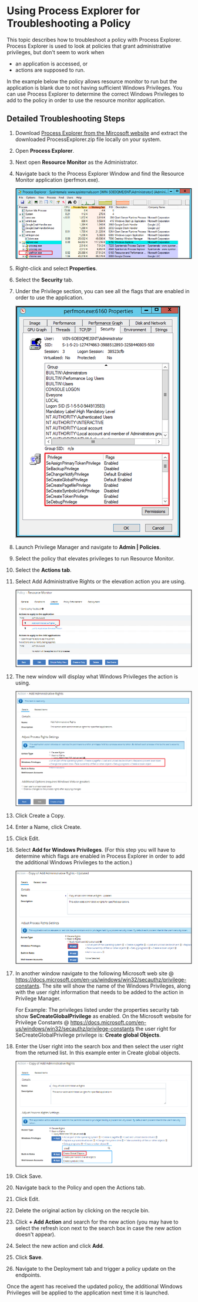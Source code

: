[title]: # (Using Process Explorer)
[tags]: # (troubleshooting)
[priority]: # (3)
# Using Process Explorer for Troubleshooting a Policy

This topic describes how to troubleshoot a policy with Process Explorer. Process Explorer is used to look at policies that grant administrative privileges, but don't seem to work when

* an application is accessed, or
* actions are supposed to run.

In the example below the policy allows resource monitor to run but the application is blank due to not having sufficient Windows Privileges. You can use Process Explorer to determine the correct Windows Privileges to add to the policy in order to use the resource monitor application.

## Detailed Troubleshooting Steps

1. Download [Process Explorer from the Mircosoft website](https://docs.microsoft.com/en-us/sysinternals/downloads/process-explorer) and extract the downloaded ProcessExplorer.zip file locally on your system.
1. Open __Process Explorer__.
1. Next open __Resource Monitor__ as the Administrator. 
1. Navigate back to the Process Explorer Window and find the Resource Monitor application (perfmon.exe).

   ![Locate Resource Monitor in the Process Explorer application](images/process-ex/proc-ex-1.png)
1. Right-click and select __Properties__.
1. Select the __Security__ tab.
1. Under the Privilege section, you can see all the flags that are enabled in order to use the application.

   ![Privilege list under properties](images/process-ex/proc-ex-2.png)
1. Launch Privilege Manager and navigate to __Admin | Policies__.
1. Select the policy that elevates privileges to run Resource Monitor.
1. Select the __Actions tab__.
1. Select Add Administrative Rights or the elevation action you are using.

   ![Elevate Resource Monitor policy adding actions](images/process-ex/proc-ex-3.png)
1. The new window will display what Windows Privileges the action is using.

   ![Privileges used by the policy](images/process-ex/proc-ex-4.png)
1. Click Create a Copy.
1. Enter a Name, click Create.
1. Click Edit.
1. Select __Add for Windows Privileges__. (For this step you will have to determine which flags are enabled in Process Explorer in order to add the additional Windows Privileges to the action.)

   ![Privileges used by the policy](images/process-ex/proc-ex-5.png)
1. In another window navigate to the following Microsoft web site @ https://docs.microsoft.com/en-us/windows/win32/secauthz/privilege-constants. The site will show the name of the Windows Privileges, along with the user right information that needs to be added to the action in Privilege Manager.

   For Example: The privileges listed under the properties security tab show __SeCreateGlobalPrivilege__ as enabled. On the Microsoft website for Privilege Constants @ https://docs.microsoft.com/en-us/windows/win32/secauthz/privilege-constants the user right for SeCreateGlobalPrivilege privilege is: __Create global Objects__.
1. Enter the User right into the search box and then select the user right from the returned list. In this example enter in Create global objects.

   ![Search for Create Global Objects](images/process-ex/proc-ex-6.png)
1. Click Save.
1. Navigate back to the Policy and open the Actions tab.
1. Click Edit.
1. Delete the original action by clicking on the recycle bin.
1. Click __+ Add Action__ and search for the new action (you may have to select the refresh icon next to the search box in case the new action doesn't appear).
1. Select the new action and click __Add__.
1. Click __Save__.
1. Navigate to the Deployment tab and trigger a policy update on the endpoints.

Once the agent has received the updated policy, the additional Windows Privileges will be applied to the application next time it is launched.
